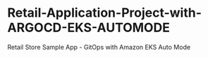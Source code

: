 # Retail-Application-Project-with-ARGOCD-EKS-AUTOMODE
Retail Store Sample App - GitOps with Amazon EKS Auto Mode
